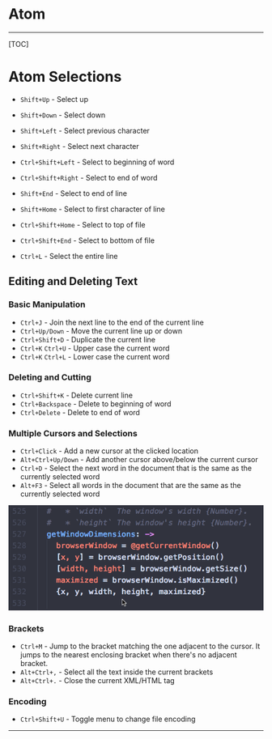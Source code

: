 

# Atom
--------------

[TOC]
# Atom Selections

- `Shift+Up` - Select up
- `Shift+Down` - Select down
- `Shift+Left` - Select previous character
- `Shift+Right` - Select next character
- `Ctrl+Shift+Left` - Select to beginning of word
- `Ctrl+Shift+Right` - Select to end of word
- `Shift+End` - Select to end of line
- `Shift+Home` - Select to first character of line
- `Ctrl+Shift+Home` - Select to top of file
- `Ctrl+Shift+End` - Select to bottom of file


- `Ctrl+L` - Select the entire line

## Editing and Deleting Text
### Basic Manipulation

- `Ctrl+J` - Join the next line to the end of the current line
- `Ctrl+Up/Down` - Move the current line up or down
- `Ctrl+Shift+D` - Duplicate the current line
- `Ctrl+K` `Ctrl+U` - Upper case the current word
- `Ctrl+K` `Ctrl+L` - Lower case the current word

### Deleting and Cutting

- `Ctrl+Shift+K` - Delete current line
- `Ctrl+Backspace` - Delete to beginning of word
- `Ctrl+Delete` - Delete to end of word

### Multiple Cursors and Selections


- `Ctrl+Click` - Add a new cursor at the clicked location
- `Alt+Ctrl+Up/Down` - Add another cursor above/below the current cursor
- `Ctrl+D` - Select the next word in the document that is the same as the currently selected word
- `Alt+F3` - Select all words in the document that are the same as the currently selected word

![Example Pic][pic1]

### Brackets

- `Ctrl+M` - Jump to the bracket matching the one adjacent to the cursor. It jumps to the nearest enclosing bracket when there's no adjacent bracket.
- `Alt+Ctrl+,` - Select all the text inside the current brackets
- `Alt+Ctrl+.` - Close the current XML/HTML tag

### Encoding

- `Ctrl+Shift+U` - Toggle menu to change file encoding


-------------




[pic1]: ./pics/Atom/multiple-cursors.gif "Cool hah~"

